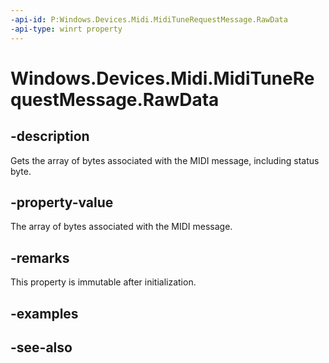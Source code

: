 ```yaml
---
-api-id: P:Windows.Devices.Midi.MidiTuneRequestMessage.RawData
-api-type: winrt property
---
```


<!-- Property syntax
public Windows.Storage.Streams.IBuffer RawData { get; }
-->

# Windows.Devices.Midi.MidiTuneRequestMessage.RawData

## -description
Gets the array of bytes associated with the MIDI message, including status byte.

## -property-value
The array of bytes associated with the MIDI message.

## -remarks
This property is immutable after initialization.

## -examples

## -see-also
